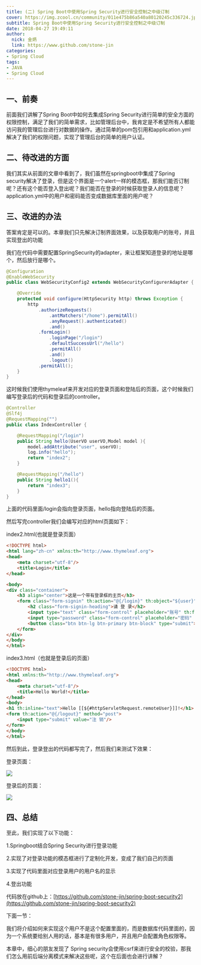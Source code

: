 ```yaml
---
title: (二) Spring Boot中使用Spring Security进行安全控制之中级订制
cover: https://img.zcool.cn/community/011e475b86a540a80120245c336724.jpg@1280w_1l_2o_100sh.jpg
subtitle: Spring Boot中使用Spring Security进行安全控制之中级订制
date: 2018-04-27 19:49:11
author: 
  nick: 金炳
  link: https://www.github.com/stone-jin
categories:
- Spring Cloud
tags:
- JAVA
- Spring Cloud
---
```


## 一、前奏
前面我们讲解了Spring Boot中如何去集成Spring Security进行简单的安全方面的权限控制，满足了我们的简单需求，比如管理后台中，我肯定是不希望所有人都能访问我的管理后台进行对数据的操作。通过简单的pom包引用和application.yml解决了我们的权限问题，实现了管理后台的简单的用户认证。

## 二、待改进的方面
我们其实从前面的文章中看到了，我们虽然在springboot中集成了Spring security解决了登录，但是这个界面是一个alert一样的模态框，那我们能否订制呢？还有这个能否登入登出呢？我们能否在登录的时候获取登录人的信息呢？application.yml中的用户和密码能否变成数据库里面的用户呢？

## 三、改进的办法
答案肯定是可以的。本章我们只先解决订制界面效果，以及获取用户的账号，并且实现登出的功能

我们在代码中需要配置SpringSecurity的adapter，来让框架知道登录的地址是哪个，然后放行是哪个。
```java
@Configuration
@EnableWebSecurity
public class WebSecurityConfig2 extends WebSecurityConfigurerAdapter {

    @Override
    protected void configure(HttpSecurity http) throws Exception {
        http
            .authorizeRequests()
                .antMatchers("/home").permitAll()
                .anyRequest().authenticated()
                .and()
            .formLogin()
                .loginPage("/login")
                .defaultSuccessUrl("/hello")
                .permitAll()
                .and()
                .logout()
            .permitAll();
    }
}
```

这时候我们使用thymeleaf来开发对应的登录页面和登陆后的页面，这个时候我们编写登录后的代码和登录后的controller。

```java
@Controller
@Slf4j
@RequestMapping("")
public class IndexController {

    @RequestMapping("/login")
    public String hello(UserVO userVO,Model model ){
        model.addAttribute("user", userVO);
        log.info("hello");
        return "index2";
    }

    @RequestMapping("/hello")
    public String hello1(){
        return "index3";
    }
}
```

上面的代码里面/login会指向登录页面，hello指向登陆后的页面。

然后写完controller我们会编写对应的html页面如下：

index2.html(也就是登录页面）

```html
<!DOCTYPE html>
<html lang="zh-cn" xmlns:th="http://www.thymeleaf.org">
<head>
    <meta charset="utf-8"/>
    <title>Login</title>
</head>

<body>
<div class="container">
    <h3 align="center">这是一个带有登录框的主页</h3>
    <form class="form-signin" th:action="@{/login}" th:object="${user}" method="post">
        <h2 class="form-signin-heading">请 登 录</h2>
        <input type="text" class="form-control" placeholder="账号" th:field="*{username}"/>
        <input type="password" class="form-control" placeholder="密码" th:field="*{password}"/>
        <button class="btn btn-lg btn-primary btn-block" type="submit">登录</button>
    </form>
</div>
</body>
</html>
```

index3.html（也就是登录后的页面）

```html
<!DOCTYPE html>
<html xmlns:th="http://www.thymeleaf.org">
<head>
    <meta charset="utf-8"/>
    <title>Hello World!</title>
</head>
<body>
<h1 th:inline="text">Hello [[${#httpServletRequest.remoteUser}]]!</h1>
<form th:action="@{/logout}" method="post">
    <input type="submit" value="注 销"/>
</form>
</body>
</html>
```

然后到此，登录登出的代码都写完了，然后我们来测试下效果：

登录页面：

![](https://520stone-blog.oss-cn-beijing.aliyuncs.com/upload/2018-04-28T02:04:14Z/71693e7e-777e-484c-8a52-016fdaefc6f8.png)

登录后的页面：

![](https://520stone-blog.oss-cn-beijing.aliyuncs.com/upload/2018-04-28T02:05:40Z/3bf41578-222c-45a2-93e7-c44eea28955e.png)

## 四、总结
至此，我们实现了以下功能：

1.Springboot结合Spring Security进行登录功能

2.实现了对登录功能的模态框进行了定制化开发，变成了我们自己的页面

3.实现了代码里面对应登录用户的用户名的显示

4.登出功能

代码放在github上：[https://github.com/stone-jin/spring-boot-security2](https://github.com/stone-jin/spring-boot-security2)

下面一节：

我们将介绍如何来实现这个用户不是这个配置里面的，而是数据库代码里面的，因为一个系统要给别人用的话，基本是有很多用户，并且用户会配置角色权限等。

本章中，细心的朋友发现了 Spring security会使用csrf来进行安全的校验，那我们怎么用前后端分离模式来解决这些呢，这个在后面也会进行讲解？